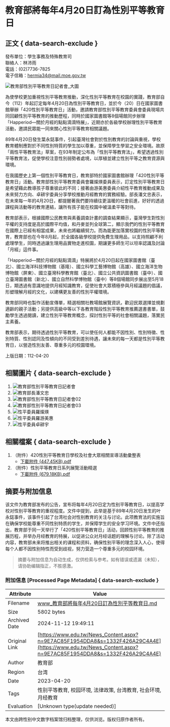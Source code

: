 # 教育部將每年4月20日訂為性別平等教育日

## 正文 { data-search-exclude }


發布單位：學生事務及特殊教育司  
聯絡人：林沛雨  
電話：(02)7736-7825  
電子信箱：[hermia34@mail.moe.gov.tw](mailto:hermia34@mail.moe.gov.tw)

![教育部性別平等教育日記者會_大圖](https://ws.moe.edu.tw/001/Upload/photoedittemp/749fc229-764f-4c56-88d7-51fa337aa138.jpg)

為使學校更加重視性別平等教育推動，深化性別平等教育在校園的實踐，教育部自今（112）年起訂定每年4月20日為性別平等教育日，並於今（20）日在國家圖書館舉辦「420性別平等教育日」活動，邀請教育部性別平等教育委員會委員現場共同回顧性別平等教育的推動歷程，同時於國家圖書館等8個場館同步辦理「Happeriod—關於月經的點點滴滴特展」，近期亦於各級學校辦理性別平等教育活動，邀請民眾能一同來關心性別平等教育相關議題。

89年4月20日發生葉永鋕事件，引起臺灣社會對於性別教育的討論與重視，學校教育體制應對於不同性別特質的學生加以尊重，並保障學生學習之安全環境。故原「兩性平等教育法」草案，在93年制定公布為「性別平等教育法」，希望透過性別平等教育法，促使學校注意性別弱勢者處境，以厚植並建立性別平等之教育資源與環境。

在我國歷史上第一個性別平等教育日，教育部特於國家圖書館辦理「420性別平等教育日」活動。教育部性別平等教育委員會羅燦煐委員表示，訂定性別平等教育日是希望藉此教導孩子尊重彼此的不同；接著由游美惠委員介紹性平教育推動成果及未來努力方向、卓耕宇委員分享學校推動月經教育的實務經驗。部長潘文忠表示，在未來每一年的4月20日，都提醒著我們要持續往更溫暖的社會前進，好好的透過課程與活動等的教育連結，讓所有孩子能在校園中被溫柔平等對待。

教育部表示，根據國際公民教育與素養調查計畫的調查結果顯示，臺灣學生對性別平權的支持度是高於國際平均值，和丹麥並列全球第二，顯示我們的性別平等教育在國際上已經有相當成果，未來也將繼續努力。而為能更加落實校園的性別平等教育，教育部也在今年8月起，於全國各級學校提供免費生理用品，以支持照顧不利處理學生，同時透過讓生理用品實物走進校園，期讓更多師生可以坦率認識及討論「月經」這件事。

「Happeriod—關於月經的點點滴滴」特展將於4月20日起在國家圖書館（臺北）、國立海洋科技博物館（基隆）、國立科學工藝博物館（高雄）、國立海洋生物博物館（屏東）、國立臺灣科學教育館（臺北）、國立公共資訊圖書館（臺中）、國立臺灣圖書館（新北）、國立自然科學博物館（臺中）等8個場館同步展出至5月18日，期透過有意識地提供月經知識教育，促使社會大眾積極參與月經議題的倡議，形塑理解月經的文化，以建構更友善的性別平權環境。

教育部同時也製作活動宣傳單，精選相關社教場館展覽資訊，歡迎民眾選擇並規劃適齡的親子活動；另提供高級中等以下各教育階段性別平等教育推薦選書書單，鼓勵學生透過閱讀，建立性別平等教育概念，探討性別平等的社會相關議題，落實民主素養。 

教育部表示，期待透過性別平等教育，可以使任何人都能不因性別、性別特徵、性別特質、性別認同及性傾向的不同受到差別待遇，讓未來的每一天都是性別平等教育日，以營造性別友善、尊重多元的校園環境。

上版日期：112-04-20

## 相關圖片 { data-search-exclude }

1. ![教育部性別平等教育日記者會](https://ws.moe.edu.tw/001/Upload/1/relpic/7632/89059/76d952c1-4c7b-49ef-8abb-3406cf4e45e0@80x60.jpg)
2. ![教育部長潘文忠](https://ws.moe.edu.tw/001/Upload/1/relpic/7632/89059/6a261f3e-a36a-4ec5-bb10-d1c69730b4ce@80x60.jpg)
3. ![教育部性別平等教育日記者會02](https://ws.moe.edu.tw/001/Upload/1/relpic/7632/89059/6798e27f-fe44-46e9-aaed-bc197cd87610@80x60.jpg)
4. ![教育部性別平等教育日記者會03](https://ws.moe.edu.tw/001/Upload/1/relpic/7632/89059/df1ef4a6-6d0b-476f-9a2a-922eabc0c16a@80x60.jpg)
5. ![性平委員羅燦煐](https://ws.moe.edu.tw/001/Upload/1/relpic/7632/89059/e7a4cc5f-a4e0-445d-8d1b-b8940e9cef46@80x60.jpg)
6. ![性平委員羅游美惠](https://ws.moe.edu.tw/001/Upload/1/relpic/7632/89059/f0198c26-c58d-4043-8784-071432821222@80x60.jpg)
7. ![性平委員卓耕宇](https://ws.moe.edu.tw/001/Upload/1/relpic/7632/89059/d669c74a-cedb-411e-bebf-7c91cef4c06e@80x60.jpg)
    
## 相關檔案 { data-search-exclude }

1. （附件）420性別平等教育日學校及社會大眾相關宣導活動彙整表  
   - [下載附件 (447.45KB).pdf](https://ws.moe.edu.tw/Download.ashx?u=C099358C81D4876C725695F2070B467E8B81ED614D7AF43E271EBB8990E887DCF222E557C80358EE34CEEB6D08EC94BA7BF22B8438F98BA9026EE2D09D36E34A70188D0A4665D0A5D58DD7DB6B30E4A0&n=2DA601DA5DA89D12C5EA91981AC04716003FA7759C762138BF64A59CCB5169947237814BE5F4CD2F033FAC1BC31F781F9F00886C702016F6147E8525F57C523660133B0995B8BF26234C06F9C6F91C7A9563BAC4AFFFB5FEB8AB256A164B8A7B&icon=..pdf)
2. （附件）性別平等教育日系列展覽活動精選  
   - [下載附件 (679.18KB).pdf](https://ws.moe.edu.tw/Download.ashx?u=C099358C81D4876C725695F2070B467E8B81ED614D7AF43E271EBB8990E887DC5CC9F4AFAF22B39CD69F62E1E5264A71917BFC29E5B49DF1FDA188A6DEC1EC5A6EB2C3370A1E01270DBAA1C047677091&n=2DA601DA5DA89D12A740DDE3EAF30BC396A55D825B515BDB90386E2CE02105F62DF3078E5F7E40808069ED390F5F880F61C7F721930935B78CF6009D3DE8A882&icon=..pdf)
<!-- tcd_original_link https://www.edu.tw/News_Content.aspx?n=9E7AC85F1954DDA8&s=1332F426A29C4A4E -->
## 摘要与附加信息

<!-- tcd_abstract -->
该文件为教育部发布的公告，宣布将每年4月20日定为性别平等教育日，以提高学校对性别平等教育的重视程度。文件中提到，此举是基于89年4月20日发生的叶永鋕事件，该事件引起了台湾社会对性别教育的关注与讨论。此项教育法的实施旨在确保学校能尊重不同性别特质的学生，并保障学生的安全学习环境。文件中还指出，教育部于同一天举行了「420性别平等教育日」活动，回顾性别平等教育的推展历程，并举办月经教育的特展，以促进公众对月经话题的理解与讨论。除了活动内容，教育部未来将推出相关的课程和资料，确保性别平等的理念深入人心，使得每个人都不因性别特性而受到歧视，努力营造一个尊重多元的校园环境。
<!-- tcd_abstract_end -->

> 摘要与附加信息为自动生成，仅供检索与参考。如有错误或遗漏（未知），请协助编辑指正，不胜感激。

### 附加信息 [Processed Page Metadata] { data-search-exclude }

| Attribute       | Value                                  |
|-----------------|----------------------------------------|
| Filename        | www_教育部將每年4月20日訂為性別平等教育日.md                             |
| Size            | 5802 bytes                           |
| Archived Date   | 2024-11-12 19:49:11                             |
| Original Link   | [https://www.edu.tw/News_Content.aspx?n=9E7AC85F1954DDA8&s=1332F426A29C4A4E](https://www.edu.tw/News_Content.aspx?n=9E7AC85F1954DDA8&s=1332F426A29C4A4E)                       |
| Author          | 教育部                               |
| Region          | 台湾                               |
| Date            | 2023-04-20                                 |
| Tags            | 性别平等教育, 校园环境, 法律政策, 台湾教育, 社会环境, 月经教育                                 |
| Evaluation            | [Unknown type(update needed)]                                 |
<!-- tcd_table_end -->

本文由跨性别中文数字档案馆归档整理，仅供浏览。版权归原作者所有。

